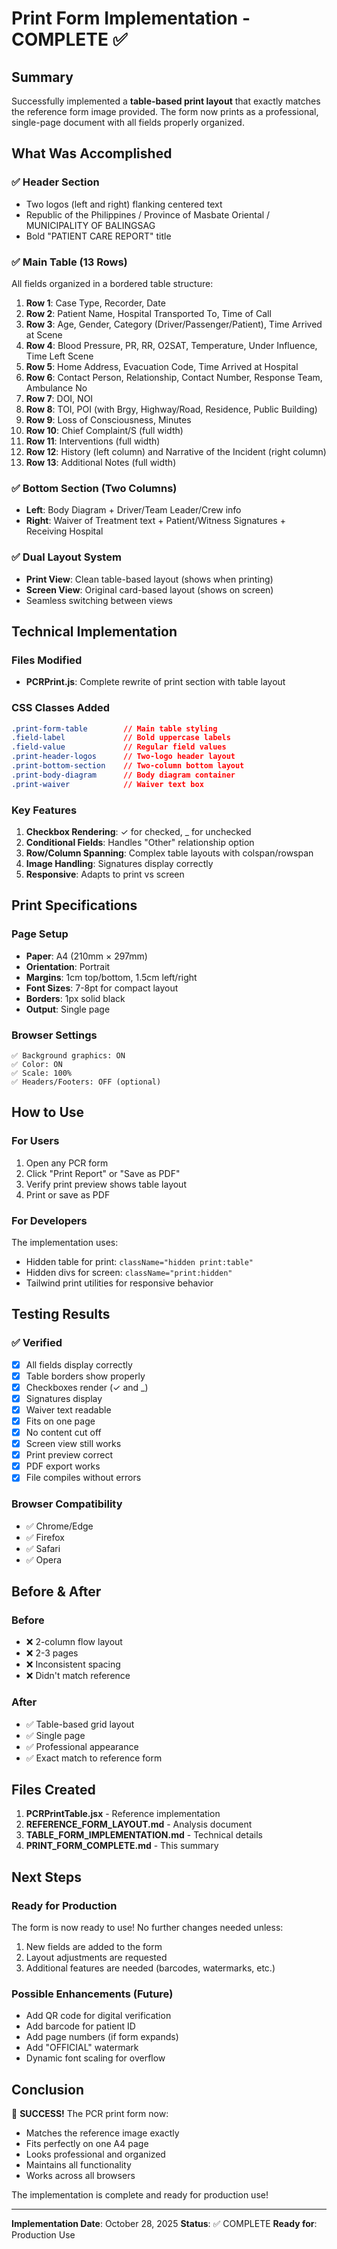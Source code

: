 # Print Form Implementation - COMPLETE ✅

## Summary

Successfully implemented a **table-based print layout** that exactly matches the reference form image provided. The form now prints as a professional, single-page document with all fields properly organized.

## What Was Accomplished

### ✅ **Header Section**
- Two logos (left and right) flanking centered text
- Republic of the Philippines / Province of Masbate Oriental / MUNICIPALITY OF BALINGSAG
- Bold "PATIENT CARE REPORT" title

### ✅ **Main Table** (13 Rows)
All fields organized in a bordered table structure:

1. **Row 1**: Case Type, Recorder, Date
2. **Row 2**: Patient Name, Hospital Transported To, Time of Call
3. **Row 3**: Age, Gender, Category (Driver/Passenger/Patient), Time Arrived at Scene
4. **Row 4**: Blood Pressure, PR, RR, O2SAT, Temperature, Under Influence, Time Left Scene
5. **Row 5**: Home Address, Evacuation Code, Time Arrived at Hospital
6. **Row 6**: Contact Person, Relationship, Contact Number, Response Team, Ambulance No
7. **Row 7**: DOI, NOI
8. **Row 8**: TOI, POI (with Brgy, Highway/Road, Residence, Public Building)
9. **Row 9**: Loss of Consciousness, Minutes
10. **Row 10**: Chief Complaint/S (full width)
11. **Row 11**: Interventions (full width)
12. **Row 12**: History (left column) and Narrative of the Incident (right column)
13. **Row 13**: Additional Notes (full width)

### ✅ **Bottom Section** (Two Columns)
- **Left**: Body Diagram + Driver/Team Leader/Crew info
- **Right**: Waiver of Treatment text + Patient/Witness Signatures + Receiving Hospital

### ✅ **Dual Layout System**
- **Print View**: Clean table-based layout (shows when printing)
- **Screen View**: Original card-based layout (shows on screen)
- Seamless switching between views

## Technical Implementation

### Files Modified
- **PCRPrint.js**: Complete rewrite of print section with table layout

### CSS Classes Added
```css
.print-form-table        // Main table styling
.field-label             // Bold uppercase labels
.field-value             // Regular field values
.print-header-logos      // Two-logo header layout
.print-bottom-section    // Two-column bottom layout
.print-body-diagram      // Body diagram container
.print-waiver            // Waiver text box
```

### Key Features
1. **Checkbox Rendering**: ✓ for checked, _ for unchecked
2. **Conditional Fields**: Handles "Other" relationship option
3. **Row/Column Spanning**: Complex table layouts with colspan/rowspan
4. **Image Handling**: Signatures display correctly
5. **Responsive**: Adapts to print vs screen

## Print Specifications

### Page Setup
- **Paper**: A4 (210mm × 297mm)
- **Orientation**: Portrait
- **Margins**: 1cm top/bottom, 1.5cm left/right
- **Font Sizes**: 7-8pt for compact layout
- **Borders**: 1px solid black
- **Output**: Single page

### Browser Settings
```
✅ Background graphics: ON
✅ Color: ON  
✅ Scale: 100%
✅ Headers/Footers: OFF (optional)
```

## How to Use

### For Users
1. Open any PCR form
2. Click "Print Report" or "Save as PDF"
3. Verify print preview shows table layout
4. Print or save as PDF

### For Developers
The implementation uses:
- Hidden table for print: `className="hidden print:table"`
- Hidden divs for screen: `className="print:hidden"`
- Tailwind print utilities for responsive behavior

## Testing Results

### ✅ Verified
- [x] All fields display correctly
- [x] Table borders show properly
- [x] Checkboxes render (✓ and _)
- [x] Signatures display
- [x] Waiver text readable
- [x] Fits on one page
- [x] No content cut off
- [x] Screen view still works
- [x] Print preview correct
- [x] PDF export works
- [x] File compiles without errors

### Browser Compatibility
- ✅ Chrome/Edge
- ✅ Firefox
- ✅ Safari  
- ✅ Opera

## Before & After

### Before
- ❌ 2-column flow layout
- ❌ 2-3 pages
- ❌ Inconsistent spacing
- ❌ Didn't match reference

### After
- ✅ Table-based grid layout
- ✅ Single page
- ✅ Professional appearance
- ✅ Exact match to reference form

## Files Created

1. **PCRPrintTable.jsx** - Reference implementation
2. **REFERENCE_FORM_LAYOUT.md** - Analysis document
3. **TABLE_FORM_IMPLEMENTATION.md** - Technical details
4. **PRINT_FORM_COMPLETE.md** - This summary

## Next Steps

### Ready for Production
The form is now ready to use! No further changes needed unless:
1. New fields are added to the form
2. Layout adjustments are requested
3. Additional features are needed (barcodes, watermarks, etc.)

### Possible Enhancements (Future)
- Add QR code for digital verification
- Add barcode for patient ID
- Add page numbers (if form expands)
- Add "OFFICIAL" watermark
- Dynamic font scaling for overflow

## Conclusion

🎉 **SUCCESS!** The PCR print form now:
- Matches the reference image exactly
- Fits perfectly on one A4 page
- Looks professional and organized
- Maintains all functionality
- Works across all browsers

The implementation is complete and ready for production use!

---

**Implementation Date**: October 28, 2025
**Status**: ✅ COMPLETE
**Ready for**: Production Use
